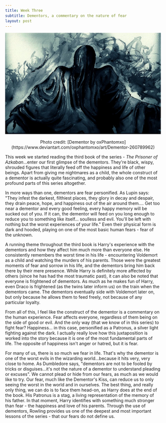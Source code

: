 ```yaml
---
title: Week Three
subtitle: Dementors, a commentary on the nature of fear
layout: post
---
```



![Dementor](/assets/images/dementor_by_oxphantomxo-d4b9mtm.jpg)

<center>Photo credit: [Dementor by oxPhantomxo](https://www.deviantart.com/oxphantomxo/art/Dementor-260789962)</center>

This week we started reading the third book of the series - *The Prisoner of Azkaban*...enter our first glimpse of the dementors. They're black, wispy, shrouded figures that literally feed off the happiness and life of other beings. Apart from giving me nightmares as a child, the whole construct of a dementor is actually quite fascinating, and probably also one of the most profound parts of this series altogether. 

In more ways than one, dementors are fear personified. As Lupin says: "They infest the darkest, filthiest places, they glory in decay and despair, they drain peace, hope, and happiness out of the air around them.... Get too near a dementor and every good feeling, every happy memory will be sucked out of you. If it can, the dementor will feed on you long enough to reduce you to something like itself... soulless and evil. You'll be left with nothing but the worst experiences of your life." Even their physical form is dark and hooded, playing on one of the most basic human fears - fear of the unknown. 

A running theme throughout the third book is Harry's experience with the dementors and how they affect him much more than everyone else. He consistently remembers the worst time in his life - encountering Voldemort as a child and watching the murders of his parents. Those were the greatest moments of fear and sorrow in his life, and the dementors bring him back there by their mere presence. While Harry is definitely more affected by others (since he has had the most traumatic past), it can also be noted that everyone is frightened of dementors. As much as he makes fun of Harry, even Draco is frightened (as the twins later inform us) on the train when the dementors came. The dementors eventually side with Voldemort later on, but only because he allows them to feed freely, not because of any particular loyalty.

From all of this, I feel like the construct of the dementor is a commentary on the human experience. Fear affects everyone, regardless of them being on the side of good or evil. And the only way (that we know of in this series) to fight fear? Happiness... in this case, personified as a Patronus, a silver light fighting against the dark. I actually really love how this juxtaposition is worked into the story because it is one of the most fundamental parts of life. The opposite of happiness isn't anger or hatred, but it is fear. 

For many of us, there is so much we fear in life. That's why the dementor is one of the worst evils in the wizarding world...because it hits very, very close to home. As Dumbledore says, "dementors are not to be fooled by tricks or disguises...it's not the nature of a dementor to understand pleading or excuses". We cannot plead or hide from our fears, as much as we would like to try. Our fear, much like the Dementor's Kiss, can reduce us to only seeing the worst in the world and in ourselves. The best thing, and really only thing, we can do is to face them head-on, as Harry does at the end of the book. His Patronus is a stag, a living representation of the memory of his father. In that moment, Harry identifies with something much stronger than fear - the happiness and love of his parents. Through the use of dementors, Rowling provides us one of the deepest and most important lessons of the series - that our fears do not define us. 
